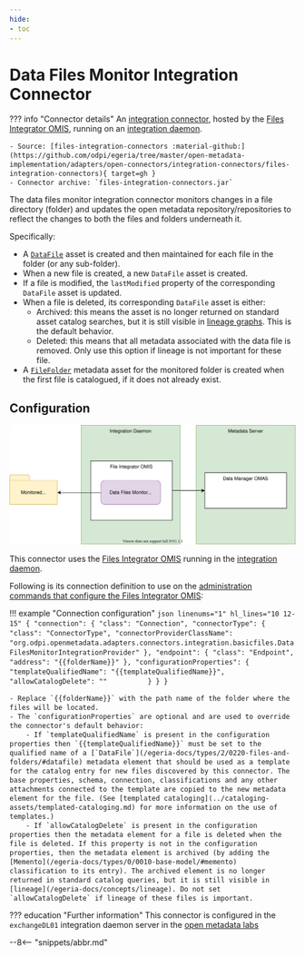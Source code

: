 ```yaml
---
hide:
- toc
---
```


<!-- SPDX-License-Identifier: CC-BY-4.0 -->
<!-- Copyright Contributors to the Egeria project. -->

# Data Files Monitor Integration Connector

??? info "Connector details"
    An [integration connector](/egeria-docs/connectors/integration-connector), hosted by the [Files Integrator OMIS](/egeria-docs/services/omis/file-integrator), running on an [integration daemon](/egeria-docs/concepts/integration-daemon).

    - Source: [files-integration-connectors :material-github:](https://github.com/odpi/egeria/tree/master/open-metadata-implementation/adapters/open-connectors/integration-connectors/files-integration-connectors){ target=gh }
    - Connector archive: `files-integration-connectors.jar`

The data files monitor integration connector monitors changes in a file directory (folder) and updates the open metadata repository/repositories to reflect the changes to both the files and folders underneath it.

Specifically:

- A [`DataFile`](/egeria-docs/types/2/0220-files-and-folders/#datafile) asset is created and then maintained for each file in the folder (or any sub-folder).
- When a new file is created, a new `DataFile` asset is created.
- If a file is modified, the `lastModified` property of the corresponding `DataFile` asset is updated.
- When a file is deleted, its corresponding `DataFile` asset is either:
    - Archived: this means the asset is no longer returned on standard asset catalog searches, but it is still visible in [lineage graphs](/egeria-docs/concepts/lineage). This is the default behavior.
    - Deleted: this means that all metadata associated with the data file is removed. Only use this option if lineage is not important for these file.
- A [`FileFolder`](/egeria-docs/types/2/0220-files-and-folders) metadata asset for the monitored folder is created when the first file is catalogued, if it does not already exist.

## Configuration

![Operation of the data files monitor integration connector](data-files-monitor-integration-connector.svg)

This connector uses the [Files Integrator OMIS](/egeria-docs/services/omis/files-integrator) running in the [integration daemon](/egeria-docs/concepts/integration-daemon).

Following is its connection definition to use on the [administration commands that configure the Files Integrator OMIS](/egeria-docs/guides/admin/servers/configuring-an-integration-daemon/#configure-the-integration-services):

!!! example "Connection configuration"
    ```json linenums="1" hl_lines="10 12-15"
    {
      "connection": {
        "class": "Connection",
        "connectorType": {
          "class": "ConnectorType",
          "connectorProviderClassName": "org.odpi.openmetadata.adapters.connectors.integration.basicfiles.DataFilesMonitorIntegrationProvider"
        },
        "endpoint": {
          "class": "Endpoint",
          "address": "{{folderName}}"
        },
        "configurationProperties": {
          "templateQualifiedName": "{{templateQualifiedName}}",
          "allowCatalogDelete": ""         
        }
      }
    }
    ```

    - Replace `{{folderName}}` with the path name of the folder where the files will be located.
    - The `configurationProperties` are optional and are used to override the connector's default behavior:
        - If `templateQualifiedName` is present in the configuration properties then `{{templateQualifiedName}}` must be set to the qualified name of a [`DataFile`](/egeria-docs/types/2/0220-files-and-folders/#datafile) metadata element that should be used as a template for the catalog entry for new files discovered by this connector. The base properties, schema, connection, classifications and any other attachments connected to the template are copied to the new metadata element for the file. (See [templated cataloging](../cataloging-assets/templated-cataloging.md) for more information on the use of templates.)
        - If `allowCatalogDelete` is present in the configuration properties then the metadata element for a file is deleted when the file is deleted. If this property is not in the configuration properties, then the metadata element is archived (by adding the [Memento](/egeria-docs/types/0/0010-base-model/#memento) classification to its entry). The archived element is no longer returned in standard catalog queries, but it is still visible in [lineage](/egeria-docs/concepts/lineage). Do not set `allowCatalogDelete` if lineage of these files is important.

??? education "Further information"
    This connector is configured in the `exchangeDL01` integration daemon server in the
    [open metadata labs](/egeria-docs/getting-started/hands-on-labs)

--8<-- "snippets/abbr.md"

